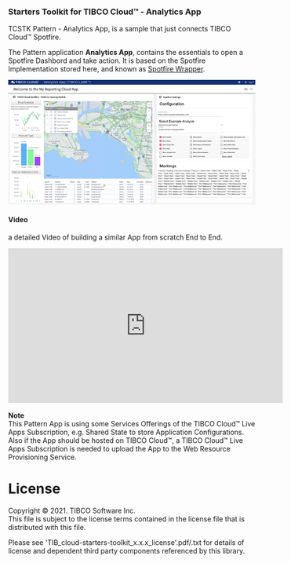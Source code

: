 ### Starters Toolkit for TIBCO Cloud™ - Analytics App
TCSTK Pattern - Analytics App, is a sample that just connects TIBCO Cloud™ Spotfire.

The Pattern application **Analytics App**, contains the essentials to open a Spotfire Dashbord and take action. It is based on the Spotfire Implementation stored here, and known as [Spotfire Wrapper](https://github.com/TIBCOSoftware/spotfire-wrapper).

![alt-text](docs/img/analytics-app.png "Image")

#### Video
a detailed Video of building a similar App from scratch End to End.

<iframe width="560" height="315" src="https://www.youtube.com/embed/cG0hPIgHAio" frameborder="0" allow="accelerometer; autoplay; encrypted-media; gyroscope; picture-in-picture" allowfullscreen></iframe>

**Note**<br>
This Pattern App is using some Services Offerings of the TIBCO Cloud™ Live Apps Subscription, e.g. Shared State to store Application Configurations.
Also if the App should be hosted on TIBCO Cloud™, a TIBCO Cloud™ Live Apps Subscription is needed to upload the App to the Web Resource Provisioning Service.

# License
Copyright © 2021. TIBCO Software Inc.<br>
This file is subject to the license terms contained in the license file that is distributed with this file. 

Please see 'TIB_cloud-starters-toolkit_x.x.x_license'.pdf/.txt for details of license and dependent third party components referenced by this library.
